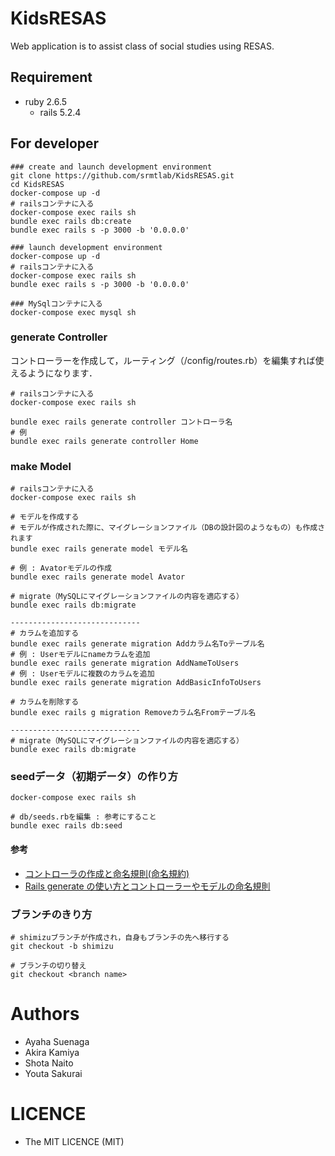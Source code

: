KidsRESAS
====
Web application is to assist class of social studies using RESAS.

## Requirement
- ruby 2.6.5
    - rails 5.2.4

## For developer
```
### create and launch development environment
git clone https://github.com/srmtlab/KidsRESAS.git
cd KidsRESAS
docker-compose up -d
# railsコンテナに入る
docker-compose exec rails sh
bundle exec rails db:create
bundle exec rails s -p 3000 -b '0.0.0.0'

### launch development environment
docker-compose up -d
# railsコンテナに入る
docker-compose exec rails sh
bundle exec rails s -p 3000 -b '0.0.0.0'

### MySqlコンテナに入る
docker-compose exec mysql sh
```

### generate Controller
コントローラーを作成して，ルーティング（/config/routes.rb）を編集すれば使えるようになります．
```
# railsコンテナに入る
docker-compose exec rails sh

bundle exec rails generate controller コントローラ名
# 例
bundle exec rails generate controller Home
```

### make Model
```
# railsコンテナに入る
docker-compose exec rails sh

# モデルを作成する
# モデルが作成された際に、マイグレーションファイル（DBの設計図のようなもの）も作成されます
bundle exec rails generate model モデル名

# 例 : Avatorモデルの作成
bundle exec rails generate model Avator

# migrate（MySQLにマイグレーションファイルの内容を適応する）
bundle exec rails db:migrate

-----------------------------
# カラムを追加する
bundle exec rails generate migration Addカラム名Toテーブル名
# 例 : Userモデルにnameカラムを追加
bundle exec rails generate migration AddNameToUsers
# 例 : Userモデルに複数のカラムを追加
bundle exec rails generate migration AddBasicInfoToUsers

# カラムを削除する
bundle exec rails g migration Removeカラム名Fromテーブル名

-----------------------------
# migrate（MySQLにマイグレーションファイルの内容を適応する）
bundle exec rails db:migrate
```

### seedデータ（初期データ）の作り方
```
docker-compose exec rails sh

# db/seeds.rbを編集 : 参考にすること
bundle exec rails db:seed
```

#### 参考
- [コントローラの作成と命名規則(命名規約)](https://www.javadrive.jp/rails/controller/index1.html)
- [Rails generate の使い方とコントローラーやモデルの命名規則](https://qiita.com/higeaaa/items/96c708d01a3dbb161f20)

### ブランチのきり方
```
# shimizuブランチが作成され，自身もブランチの先へ移行する
git checkout -b shimizu

# ブランチの切り替え
git checkout <branch name>
```

# Authors
- Ayaha Suenaga
- Akira Kamiya
- Shota Naito
- Youta Sakurai
  
# LICENCE
- The MIT LICENCE (MIT)

